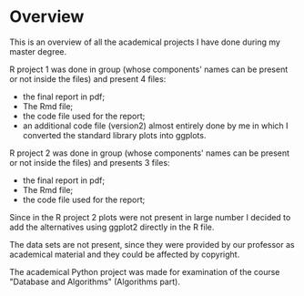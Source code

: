 # Overview

This is an overview of all the academical projects I have done during my master degree.   

R project 1 was done in group (whose components' names can be present or not inside the files) and present 4 files: 
- the final report in pdf;
- The Rmd file;
- the code file used for the report;
- an additional code file (version2) almost entirely done by me in which I converted the standard library plots into ggplots. 

R project 2 was done in group (whose components' names can be present or not inside the files) and presents 3 files:
- the final report in pdf;
- The Rmd file;
- the code file used for the report;

Since in the R project 2 plots were not present in large number I decided to add the alternatives using ggplot2 directly in the R file.

The data sets are not present, since they were provided by our professor as academical material and they could be affected by copyright. 

The academical Python project was made for examination of the course "Database and Algorithms" (Algorithms part).

